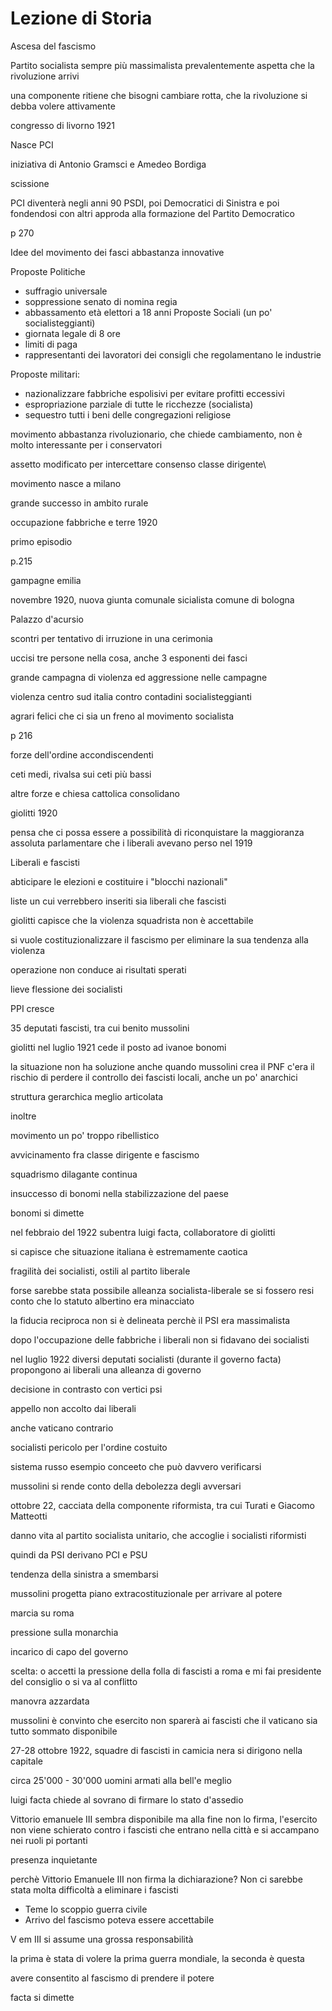# Lezione di Storia

Ascesa del fascismo


Partito socialista sempre più massimalista
prevalentemente aspetta che la rivoluzione arrivi

una componente ritiene che bisogni cambiare rotta, che la rivoluzione si debba volere attivamente

congresso di livorno 1921


Nasce PCI

iniziativa di Antonio Gramsci e Amedeo Bordiga


scissione 


PCI diventerà negli anni 90 PSDI, poi Democratici di Sinistra e poi fondendosi con altri approda alla formazione del Partito Democratico


p 270

Idee del movimento dei fasci abbastanza innovative

Proposte Politiche
* suffragio universale
* soppressione senato di nomina regia
* abbassamento età elettori a 18 anni
Proposte Sociali (un po' socialisteggianti)
* giornata legale di 8 ore
* limiti di paga
* rappresentanti dei lavoratori dei consigli che regolamentano le industrie

Proposte militari:
* nazionalizzare fabbriche espolisivi per evitare profitti eccessivi
* espropriazione parziale di tutte le ricchezze (socialista)
* sequestro tutti i beni delle congregazioni religiose

movimento abbastanza rivoluzionario, che chiede cambiamento, non è molto interessante per i conservatori

assetto modificato per intercettare consenso classe dirigente\


movimento nasce a milano

grande successo in ambito rurale


occupazione fabbriche e terre 1920



primo episodio

p.215

gampagne emilia


novembre 1920, nuova giunta comunale sicialista comune di bologna

Palazzo d'acursio

scontri per tentativo di irruzione in una cerimonia

uccisi tre persone nella cosa, anche 3 esponenti dei fasci

grande campagna di violenza ed aggressione nelle campagne

violenza centro sud italia contro contadini socialisteggianti 

agrari felici che ci sia un freno al movimento socialista

p 216

forze dell'ordine accondiscendenti

ceti medi, rivalsa sui ceti più bassi

altre forze e chiesa cattolica consolidano

giolitti 1920

pensa che ci possa essere a possibilità di riconquistare la maggioranza assoluta parlamentare che i liberali avevano perso nel 1919

Liberali e fascisti

abticipare le elezioni e costituire i "blocchi nazionali"

liste un cui verrebbero inseriti sia liberali che fascisti

giolitti capisce che la violenza squadrista non  è accettabile

si vuole costituzionalizzare il fascismo per eliminare la sua tendenza alla violenza

operazione non conduce ai risultati sperati

lieve flessione dei socialisti

PPI cresce

35 deputati fascisti, tra cui benito mussolini


giolitti nel luglio 1921 cede il posto ad ivanoe bonomi

la situazione non ha soluzione anche quando mussolini crea il PNF
c'era il rischio di perdere il controllo dei fascisti locali, anche un po' anarchici

struttura gerarchica meglio articolata

inoltre

movimento un po' troppo ribellistico

avvicinamento fra classe dirigente e fascismo

squadrismo dilagante continua

insuccesso di bonomi nella stabilizzazione del paese

bonomi si dimette

nel febbraio del 1922 subentra luigi facta, collaboratore di giolitti 

si capisce che situazione italiana è estremamente caotica

fragilità dei socialisti, ostili al partito liberale

forse sarebbe stata possibile alleanza socialista-liberale se si fossero resi conto che lo statuto albertino era minacciato


la fiducia reciproca non si è delineata perchè il PSI era massimalista

dopo l'occupazione delle fabbriche i liberali non si fidavano dei socialisti

nel luglio 1922 diversi deputati socialisti (durante il governo facta) propongono ai liberali una alleanza di governo

decisione in contrasto con vertici psi


appello non accolto dai liberali

anche vaticano contrario

socialisti pericolo per l'ordine costuito

sistema russo esempio conceeto che può davvero verificarsi


mussolini si rende conto della debolezza degli avversari


ottobre 22, cacciata della componente riformista, tra cui Turati e Giacomo Matteotti

danno vita al partito socialista unitario, che accoglie i socialisti riformisti


quindi da PSI derivano PCI e PSU

tendenza della sinistra a smembarsi

mussolini progetta piano extracostituzionale per arrivare al potere


marcia su roma

pressione sulla monarchia

incarico di capo del governo


scelta: o accetti la pressione della folla di fascisti a roma e mi fai presidente del consiglio o si va al conflitto

manovra azzardata

mussolini è convinto che esercito non sparerà ai fascisti  che il vaticano sia tutto sommato disponibile

27-28 ottobre 1922, squadre di fascisti in camicia nera si dirigono nella capitale

circa 25'000 - 30'000 uomini armati alla bell'e meglio

luigi facta chiede al sovrano di firmare lo stato d'assedio

Vittorio emanuele III sembra disponibile ma alla fine non lo firma, l'esercito non viene schierato contro i fascisti che entrano nella città e si accampano nei ruoli pi portanti

presenza inquietante


perchè Vittorio Emanuele III non firma la dichiarazione?
Non ci sarebbe stata molta difficoltà a eliminare i fascisti

* Teme lo scoppio guerra civile
* Arrivo del fascismo poteva essere accettabile

V em III si assume una grossa responsabilità

la prima è stata di volere la prima guerra mondiale, la seconda è questa

avere consentito al fascismo di prendere il potere

facta si dimette
<!--stackedit_data:
eyJoaXN0b3J5IjpbLTE4ODc1NDExMzAsLTY5Mjc1OTM3MSw2NT
AzMTAzMDYsODIxNDY3NDg0LC0xNTM1Mzg3ODkzLC0xNzcwNjI3
ODYwLC0xMTYzODEzODcyLDMyMDE0NTMwNSwtMzIxNTE3MzkyLD
E2NzU2NTUzNzMsLTEwOTczODQyOTUsNTYzNzQ4MDE4LC0yMzg3
MTI3MjRdfQ==
-->